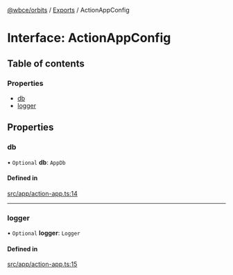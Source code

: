 [@wbce/orbits](../README.md) / [Exports](../modules.md) / ActionAppConfig

# Interface: ActionAppConfig

## Table of contents

### Properties

- [db](ActionAppConfig.md#db)
- [logger](ActionAppConfig.md#logger)

## Properties

### db

• `Optional` **db**: `AppDb`

#### Defined in

[src/app/action-app.ts:14](https://gitlab.com/webcapsule/actions/-/blob/5d56f22/src/core/actions/src/app/action-app.ts#L14)

___

### logger

• `Optional` **logger**: `Logger`

#### Defined in

[src/app/action-app.ts:15](https://gitlab.com/webcapsule/actions/-/blob/5d56f22/src/core/actions/src/app/action-app.ts#L15)
